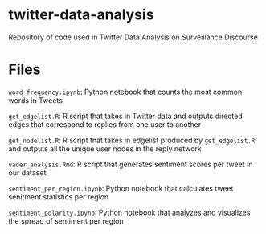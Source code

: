 # twitter-data-analysis
Repository of code used in Twitter Data Analysis on Surveillance Discourse

# Files

`word_frequency.ipynb`: Python notebook that counts the most common words in Tweets

`get_edgelist.R`: R script that takes in Twitter data and outputs directed edges that correspond to replies from one user to another

`get_nodelist.R`: R script that takes in edgelist produced by `get_edgelist.R` and outputs all the unique user nodes in the reply network

`vader_analysis.Rmd`: R script that generates sentiment scores per tweet in our dataset

`sentiment_per_region.ipynb`: Python notebook that calculates tweet senitment statistics per region 

`sentiment_polarity.ipynb`: Python notebook that analyzes and visualizes the spread of sentiment per region




